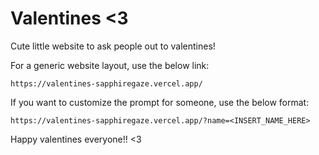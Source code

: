 # Valentines <3

Cute little website to ask people out to valentines!

For a generic website layout, use the below link:

```
https://valentines-sapphiregaze.vercel.app/
```

If you want to customize the prompt for someone, use the below format:

```
https://valentines-sapphiregaze.vercel.app/?name=<INSERT_NAME_HERE>
```

Happy valentines everyone!! <3
